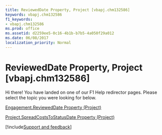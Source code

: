 ```yaml
---
title: ReviewedDate Property, Project [vbapj.chm132586]
keywords: vbapj.chm132586
f1_keywords:
- vbapj.chm132586
ms.prod: office
ms.assetid: d2259ee5-0c16-4b1b-b7b5-4a050f29a012
ms.date: 06/08/2017
localization_priority: Normal
---
```



# ReviewedDate Property, Project [vbapj.chm132586]

Hi there! You have landed on one of our F1 Help redirector pages. Please select the topic you were looking for below.

[Engagement.ReviewedDate Property (Project)](https://msdn.microsoft.com/library/a7cddc80-6ebe-7fd7-553c-ad7f478b8cab%28Office.15%29.aspx)

[Project.SpreadCostsToStatusDate Property (Project)](https://msdn.microsoft.com/library/e8e42269-3cba-46bd-d600-ea66b7b762c6%28Office.15%29.aspx)

[!include[Support and feedback](~/includes/feedback-boilerplate.md)]